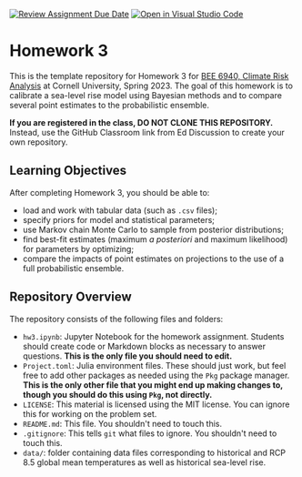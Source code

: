 [![Review Assignment Due Date](https://classroom.github.com/assets/deadline-readme-button-8d59dc4de5201274e310e4c54b9627a8934c3b88527886e3b421487c677d23eb.svg)](https://classroom.github.com/a/5dx8mdF_)
[![Open in Visual Studio Code](https://classroom.github.com/assets/open-in-vscode-c66648af7eb3fe8bc4f294546bfd86ef473780cde1dea487d3c4ff354943c9ae.svg)](https://classroom.github.com/online_ide?assignment_repo_id=10627923&assignment_repo_type=AssignmentRepo)
# Homework 3

This is the template repository for Homework 3 for [BEE 6940, Climate Risk Analysis](https://viveks.me/climate-risk-analysis) at Cornell University, Spring 2023. The goal of this homework is to calibrate a sea-level rise model using Bayesian methods and to compare several point estimates to the probabilistic ensemble.

**If you are registered in the class, DO NOT CLONE THIS REPOSITORY.** Instead, use the GitHub Classroom link from Ed Discussion to create your own repository.

## Learning Objectives

After completing Homework 3, you should be able to:
  * load and work with tabular data (such as `.csv` files);
  * specify priors for model and statistical parameters;
  * use Markov chain Monte Carlo to sample from posterior distributions;
  * find best-fit estimates (maximum *a posteriori* and maximum likelihood) for parameters by optimizing;
  * compare the impacts of point estimates on projections to the use of a full probabilistic ensemble.

## Repository Overview

The repository consists of the following files and folders:
- `hw3.ipynb`: Jupyter Notebook for the homework assignment. Students should create code or Markdown blocks as necessary to answer questions. **This is the only file you should need to edit.**
- `Project.toml`: Julia environment files. These should just work, but feel free to add other packages as needed using the `Pkg` package manager. **This is the only other file that you might end up making changes to, though you should do this using `Pkg`, not directly.**
- `LICENSE`: This material is licensed using the MIT license. You can ignore this for working on the problem set.
- `README.md`: This file. You shouldn't need to touch this.
- `.gitignore`: This tells `git` what files to ignore. You shouldn't need to touch this.
- `data/`: folder containing data files corresponding to historical and RCP 8.5 global mean temperatures as well as historical sea-level rise.
